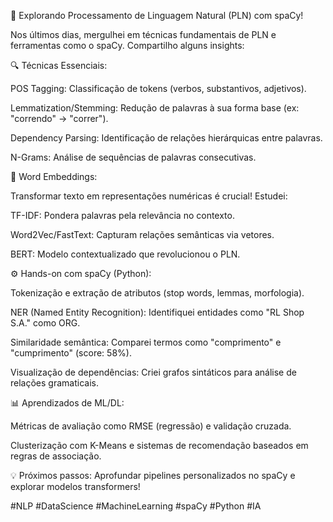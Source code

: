 🚀 Explorando Processamento de Linguagem Natural (PLN) com spaCy!

Nos últimos dias, mergulhei em técnicas fundamentais de PLN e ferramentas como o spaCy. Compartilho alguns insights:



🔍 Técnicas Essenciais:

POS Tagging: Classificação de tokens (verbos, substantivos, adjetivos).

Lemmatization/Stemming: Redução de palavras à sua forma base (ex: "correndo" → "correr").

Dependency Parsing: Identificação de relações hierárquicas entre palavras.

N-Grams: Análise de sequências de palavras consecutivas.



🧠 Word Embeddings:

Transformar texto em representações numéricas é crucial! Estudei:

TF-IDF: Pondera palavras pela relevância no contexto.

Word2Vec/FastText: Capturam relações semânticas via vetores.

BERT: Modelo contextualizado que revolucionou o PLN.



⚙️ Hands-on com spaCy (Python):

Tokenização e extração de atributos (stop words, lemmas, morfologia).

NER (Named Entity Recognition): Identifiquei entidades como "RL Shop S.A." como ORG.

Similaridade semântica: Comparei termos como "comprimento" e "cumprimento" (score: 58%).

Visualização de dependências: Criei grafos sintáticos para análise de relações gramaticais.



📊 Aprendizados de ML/DL:

Métricas de avaliação como RMSE (regressão) e validação cruzada.

Clusterização com K-Means e sistemas de recomendação baseados em regras de associação.





💡 Próximos passos: Aprofundar pipelines personalizados no spaCy e explorar modelos transformers!

#NLP #DataScience #MachineLearning #spaCy #Python #IA
